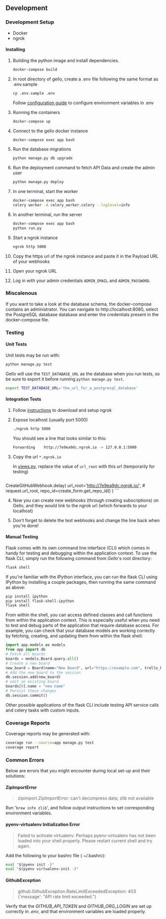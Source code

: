 ## Development

### Development Setup

- Docker
- ngrok

#### Installing

1. Building the python image and install dependencies.

    ```bash
    docker-compose build
    ```

2. In root directory of gello, create a .env file following the same format as .env.sample

    ```bash
    cp .env.sample .env
    ```
    Follow [configuration guide](configuration.md) to configure environment variables in .env

3. Running the containers

    ```bash
    docker-compose up
    ```

4. Connect to the gello docker instance

    ```bash
    docker-compose exec app bash
    ```

8. Run the database migrations

    ```bash
    python manage.py db upgrade
    ```

9. Run the deployment command to fetch API Data and create the admin user

    ```bash
    python manage.py deploy
    ```

10. In one terminal, start the worker

    ```bash
    docker-compose exec app bash
    celery worker -A celery_worker.celery --loglevel=info
    ```

11. In another terminal, run the server

    ```bash
    docker-compose exec app bash
    python run.py
    ```

12. Start a ngrok instance
    ```bash
    ngrok http 5000
    ```

13. Copy the https url of the ngrok instance and paste it in the Payload URL of
    your webhooks

13. Open your ngrok URL

14. Log in with your admin credentials `ADMIN_EMAIL` and `ADMIN_PASSWORD`.

### Miscalenous

If you want to take a look at the database schema, the docker-compose contains
an administrator. You can navigate to http://localhost:8080, select the PostgreSQL database
database and enter the credentials present in the docker-compose file.

### Testing

#### Unit Tests

Unit tests may be run with:

```bash
python manage.py test
```

Gello will use the `TEST_DATABASE_URL` as the database when you run tests, so be sure to export it before running `python manage.py test`.

```bash
export TEST_DATABASE_URL='the_url_for_a_postgresql_database'
```

#### Integration Tests

1. Follow [instructions](https://ngrok.com/download) to download and setup ngrok

2. Expose localhost (usually port 5000)

    ```bash
    ./ngrok http 5000
    ```
    You should see a line that looks similar to this:

    ```bash
    Forwarding    http://7e9ea9dc.ngrok.io -> 127.0.0.1:5000
    ```

3. Copy the url `*.ngrok.io`

    In [views.py](../app/controllers/subscriptions/views.py), replace the value of `url_root` with this url (temporarily for testing)

    ```python
CreateGitHubWebhook.delay(
    url_root='http://7e9ea9dc.ngrok.io/', # request.url_root,
    repo_id=create_form.get_repo_id()
)
    ```

4. Now you can create new webhooks (through creating subscriptions) on Gello, and they would link to the ngrok url (which forwards to your localhost)

5. Don't forget to delete the test webhooks and change the line back when you're done!

#### Manual Testing

Flask comes with its own command line interface (CLI) which comes in handy for testing and debugging within the application context. To use the flask CLI,
simply run the following command from _Gello_'s root directory:

```bash
flask shell
```

If you're familiar with the IPython interface, you can run the flask CLI using IPython by installing a couple packages, then running the same command as above:

```bash
pip install ipython
pip install flask-shell-ipython
flask shell
```

From within the shell, you can access defined classes and call functions from within the application context. This is especially useful when you need to test and
debug parts of the application that require database access. For example, you can check that your database models are working correctly by fetching, creating,
and updating them from within the flask shell:

```python
import app.models as models
from app import db
# Fetch all boards
boards = models.Board.query.all()
# Create a new board
new_board = Board(name="New Board", url="https://example.com", trello_board_id="EXAMPLE")
# Add the new board to the session
db.session.add(new_board)
# edit an existing board
boards[0].name = "new name"
# Persist these changes
db.session.commit()
```

Other possible applications of the flask CLI include testing API service calls and celery tasks with custom inputs.

### Coverage Reports

Coverage reports may be generated with:

```bash
coverage run --source=app manage.py test
coverage report
```

### Common Errors

Below are errors that you might encounter during local set-up and their solutions:

#### ZipImportError
> zipimport.ZipImportError: can't decompress data; zlib not available

Run '`brew info zlib`', and follow output instructions to set corresponding environment variables.

#### pyenv-virtualenv Initialization Error
> Failed to activate virtualenv. Perhaps pyenv-virtualenv has not been loaded into your shell properly. Please restart current shell and try again.

Add the following to your bashrc file ( ~/.bashrc):

```bash
eval "$(pyenv init -)"
eval "$(pyenv virtualenv-init -)"
```

#### GithubException
> github.GithubException.RateLimitExceededException: 403 {'message': "API rate limit exceeded."}

Verify that the *GITHUB_API_TOKEN* and *GITHUB_ORG_LOGIN* are set up correctly in *.env*, and that environment variables are loaded properly.
